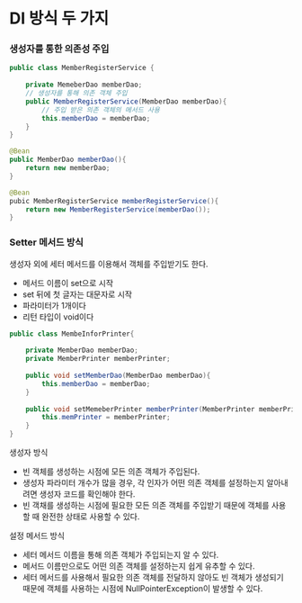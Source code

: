 # DI 방식 두 가지



### 생성자를 통한 의존성 주입

```java
public class MemberRegisterService {
    
    private MemeberDao memberDao;
    // 생성자를 통해 의존 객체 주입
    public MemberRegisterService(MemberDao memberDao){
        // 주입 받은 의존 객체의 메서드 사용
        this.memberDao = memberDao;
    }
}
```

```java
@Bean
public MemberDao memberDao(){
    return new memberDao;
}

@Bean
pubic MemberRegisterService memberRegisterService(){
    return new MemberRegisterService(memberDao());
}
```



### Setter 메서드 방식

생성자 외에 세터 메서드를 이용해서 객체를 주입받기도 한다.

- 메서드 이름이 set으로 시작
- set 뒤에 첫 글자는 대문자로 시작
- 파라미터가 1개이다
- 리턴 타입이 void이다

```java
public class MembeInforPrinter{
    
    private MemberDao memberDao;
    private MemberPrinter memberPrinter;
    
    public void setMemberDao(MemberDao memberDao){
        this.memberDao = memberDao;
    }
    
    public void setMemeberPrinter memberPrinter(MemberPrinter memberPrinter){
        this.memPrinter = memberPrinter;
    }
}
```



생성자 방식

- 빈 객체를 생성하는 시점에 모든 의존 객체가 주입된다.
- 생성자 파라미터 개수가 많을 경우, 각 인자가 어떤 의존 객체를 설정하는지 알아내려면 생성자 코드를 확인해야 한다. 
- 빈 객채를 생성하는 시점에 필요한 모든 의존 객체를 주입받기 때문에 객체를 사용할 때 완전한 상태로 사용할 수 있다. 



설정 메서드 방식

- 세터 메서드 이름을 통해 의존 객체가 주입되는지 알 수 있다.
- 메서드 이름만으로도 어떤 의존 객체를 설정하는지 쉽게 유추할 수 있다. 
- 세터 메서드를 사용해서 필요한 의존 객체를 전달하지 않아도 빈 객체가 생성되기 때문에 객체를 사용하는 시점에 NullPointerException이 발생할 수 있다.

